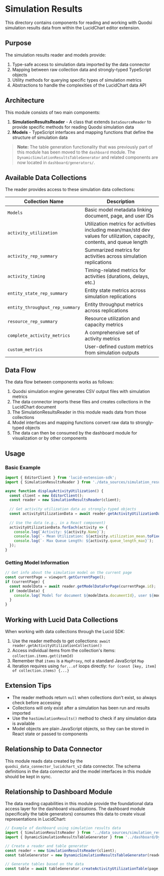 # Simulation Results

This directory contains components for reading and working with Quodsi simulation results data from within the LucidChart editor extension.

## Purpose

The simulation results reader and models provide:

1. Type-safe access to simulation data imported by the data connector
2. Mapping between raw collection data and strongly-typed TypeScript objects
3. Utility methods for querying specific types of simulation metrics
4. Abstractions to handle the complexities of the LucidChart data API

## Architecture

This module consists of two main components:

1. **SimulationResultsReader** - A class that extends `DataSourceReader` to provide specific methods for reading Quodsi simulation data
2. **Models** - TypeScript interfaces and mapping functions that define the structure of simulation data

> **Note:** The table generation functionality that was previously part of this module has been moved to the `dashboard` module. The `DynamicSimulationResultsTableGenerator` and related components are now located in `dashboard/generators/`.

## Available Data Collections

The reader provides access to these simulation data collections:

| Collection Name | Description |
|-----------------|-------------|
| `Models` | Basic model metadata linking document, page, and user IDs |
| `activity_utilization` | Utilization metrics for activities including mean/max/std dev values for utilization, capacity, contents, and queue length |
| `activity_rep_summary` | Summarized metrics for activities across simulation replications |
| `activity_timing` | Timing-related metrics for activities (durations, delays, etc.) |
| `entity_state_rep_summary` | Entity state metrics across simulation replications |
| `entity_throughput_rep_summary` | Entity throughput metrics across replications |
| `resource_rep_summary` | Resource utilization and capacity metrics |
| `complete_activity_metrics` | A comprehensive set of activity metrics |
| `custom_metrics` | User-defined custom metrics from simulation outputs |

## Data Flow

The data flow between components works as follows:

1. Quodsi simulation engine generates CSV output files with simulation metrics
2. The data connector imports these files and creates collections in the LucidChart document
3. The SimulationResultsReader in this module reads data from those collections
4. Model interfaces and mapping functions convert raw data to strongly-typed objects
5. The data can then be consumed by the dashboard module for visualization or by other components

## Usage

### Basic Example

```typescript
import { EditorClient } from 'lucid-extension-sdk';
import { SimulationResultsReader } from './data_sources/simulation_results';

async function displayActivityUtilization() {
  const client = new EditorClient();
  const reader = new SimulationResultsReader(client);
  
  // Get activity utilization data as strongly-typed objects
  const activityUtilizationData = await reader.getActivityUtilizationData();
  
  // Use the data (e.g., in a React component)
  activityUtilizationData.forEach(activity => {
    console.log(`Activity: ${activity.Name}`);
    console.log(`- Mean Utilization: ${activity.utilization_mean.toFixed(2)}%`);
    console.log(`- Max Queue Length: ${activity.queue_length_max}`);
  });
}
```

### Getting Model Information

```typescript
// Get info about the simulation model on the current page
const currentPage = viewport.getCurrentPage();
if (currentPage) {
  const modelData = await reader.getModelDataForPage(currentPage.id);
  if (modelData) {
    console.log(`Model for document ${modelData.documentId}, user ${modelData.userId}`);
  }
}
```

## Working with Lucid Data Collections

When working with data collections through the Lucid SDK:

1. Use the reader methods to get collections: `await reader.getActivityUtilizationCollection()`
2. Access individual items from the collection's items: `collection.items.get(itemId)`
3. Remember that `items` is a `MapProxy`, not a standard JavaScript `Map`
4. Iteration requires using `for...of` loops directly: `for (const [key, item] of collection.items) {...}`

## Extension Tips

- The reader methods return `null` when collections don't exist, so always check before accessing
- Collections will only exist after a simulation has been run and results imported
- Use the `hasSimulationResults()` method to check if any simulation data is available
- Model objects are plain JavaScript objects, so they can be stored in React state or passed to components

## Relationship to Data Connector

This module reads data created by the `quodsi_data_connector_lucidchart_v2` data connector. The schema definitions in the data connector and the model interfaces in this module should be kept in sync.

## Relationship to Dashboard Module

The data reading capabilities in this module provide the foundational data access layer for the dashboard visualizations. The dashboard module (specifically the table generators) consumes this data to create visual representations in LucidChart:

```typescript
// Example of dashboard using simulation results data
import { SimulationResultsReader } from '../data_sources/simulation_results';
import { DynamicSimulationResultsTableGenerator } from '../dashboard/DynamicSimulationResultsTableGenerator';

// Create a reader and table generator
const reader = new SimulationResultsReader(client);
const tableGenerator = new DynamicSimulationResultsTableGenerator(reader);

// Generate tables based on the data
const table = await tableGenerator.createActivityUtilizationTable(page, client);
```

